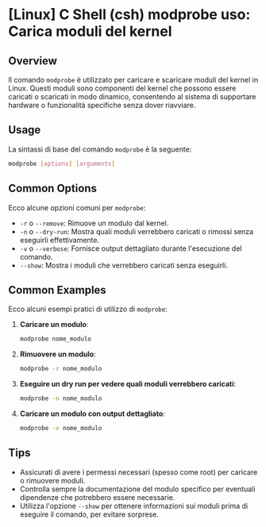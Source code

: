 # [Linux] C Shell (csh) modprobe uso: Carica moduli del kernel

## Overview
Il comando `modprobe` è utilizzato per caricare e scaricare moduli del kernel in Linux. Questi moduli sono componenti del kernel che possono essere caricati o scaricati in modo dinamico, consentendo al sistema di supportare hardware o funzionalità specifiche senza dover riavviare.

## Usage
La sintassi di base del comando `modprobe` è la seguente:

```bash
modprobe [options] [arguments]
```

## Common Options
Ecco alcune opzioni comuni per `modprobe`:

- `-r` o `--remove`: Rimuove un modulo dal kernel.
- `-n` o `--dry-run`: Mostra quali moduli verrebbero caricati o rimossi senza eseguirli effettivamente.
- `-v` o `--verbose`: Fornisce output dettagliato durante l'esecuzione del comando.
- `--show`: Mostra i moduli che verrebbero caricati senza eseguirli.

## Common Examples
Ecco alcuni esempi pratici di utilizzo di `modprobe`:

1. **Caricare un modulo**:
   ```bash
   modprobe nome_modulo
   ```

2. **Rimuovere un modulo**:
   ```bash
   modprobe -r nome_modulo
   ```

3. **Eseguire un dry run per vedere quali moduli verrebbero caricati**:
   ```bash
   modprobe -n nome_modulo
   ```

4. **Caricare un modulo con output dettagliato**:
   ```bash
   modprobe -v nome_modulo
   ```

## Tips
- Assicurati di avere i permessi necessari (spesso come root) per caricare o rimuovere moduli.
- Controlla sempre la documentazione del modulo specifico per eventuali dipendenze che potrebbero essere necessarie.
- Utilizza l'opzione `--show` per ottenere informazioni sui moduli prima di eseguire il comando, per evitare sorprese.